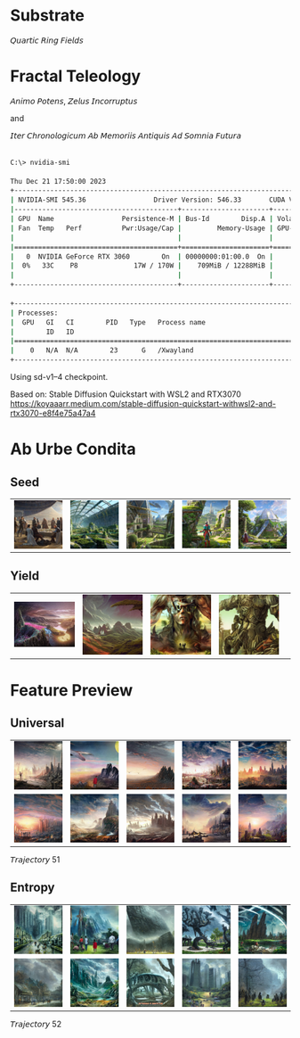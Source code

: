 # Substrate

𝘘𝘶𝘢𝘳𝘵𝘪𝘤 𝘙𝘪𝘯𝘨 𝘍𝘪𝘦𝘭𝘥𝘴

# Fractal Teleology

𝘈𝘯𝘪𝘮𝘰 𝘗𝘰𝘵𝘦𝘯𝘴, 𝘡𝘦𝘭𝘶𝘴 𝘐𝘯𝘤𝘰𝘳𝘳𝘶𝘱𝘵𝘶𝘴

and

𝘐𝘵𝘦𝘳 𝘊𝘩𝘳𝘰𝘯𝘰𝘭𝘰𝘨𝘪𝘤𝘶𝘮 𝘈𝘣 𝘔𝘦𝘮𝘰𝘳𝘪𝘪𝘴 𝘈𝘯𝘵𝘪𝘲𝘶𝘪𝘴 𝘈𝘥 𝘚𝘰𝘮𝘯𝘪𝘢 𝘍𝘶𝘵𝘶𝘳𝘢


```bash

C:\> nvidia-smi

Thu Dec 21 17:50:00 2023
+---------------------------------------------------------------------------------------+
| NVIDIA-SMI 545.36                 Driver Version: 546.33       CUDA Version: 12.3     |
|-----------------------------------------+----------------------+----------------------+
| GPU  Name                 Persistence-M | Bus-Id        Disp.A | Volatile Uncorr. ECC |
| Fan  Temp   Perf          Pwr:Usage/Cap |         Memory-Usage | GPU-Util  Compute M. |
|                                         |                      |               MIG M. |
|=========================================+======================+======================|
|   0  NVIDIA GeForce RTX 3060        On  | 00000000:01:00.0  On |                  N/A |
|  0%   33C    P8              17W / 170W |    709MiB / 12288MiB |      9%      Default |
|                                         |                      |                  N/A |
+-----------------------------------------+----------------------+----------------------+

+---------------------------------------------------------------------------------------+
| Processes:                                                                            |
|  GPU   GI   CI        PID   Type   Process name                            GPU Memory |
|        ID   ID                                                             Usage      |
|=======================================================================================|
|    0   N/A  N/A        23      G   /Xwayland                                 N/A      |
+---------------------------------------------------------------------------------------+
```

Using sd-v1–4 checkpoint.


Based on:
Stable Diffusion Quickstart with WSL2 and RTX3070  <br>
https://koyaaarr.medium.com/stable-diffusion-quickstart-withwsl2-and-rtx3070-e8f4e75a47a4



# Ab Urbe Condita

## Seed

|      |      |      |      |      |
| ---- | ---- | ---- | ---- | ---- |
| ![](samples/0013.png) | ![](samples/0065.png) | ![](samples/0256.png) | ![](samples/0257.png) | ![](samples/0258.png) |

## Yield

|      |      |      |      |      |
| ---- | ---- | ---- | ---- | ---- |
| ![](samples/0057.png) | ![](samples/0070.png) | ![](samples/seed_801757_00041.jpg) | ![](samples/seed_801752_00036.jpg) |


# Feature Preview

## Universal

|      |      |      |      |      |
| ---- | ---- | ---- | ---- | ---- |
| ![Image 1](trajectory/51/seed_801716_00000.png) | ![Image 2](trajectory/51/seed_801717_00001.png) | ![Image 3](trajectory/51/seed_801718_00002.png) | ![Image 4](trajectory/51/seed_801719_00003.png) | ![Image 5](trajectory/51/seed_801720_00004.png) |
| ![Image 6](trajectory/51/seed_801721_00005.png) | ![Image 7](trajectory/51/seed_801722_00006.png) | ![Image 8](trajectory/51/seed_801723_00007.png) | ![Image 9](trajectory/51/seed_801724_00008.png) | ![Image 10](trajectory/51/seed_801725_00009.png) |

𝘛𝘳𝘢𝘫𝘦𝘤𝘵𝘰𝘳𝘺 51

## Entropy


|      |      |      |      |      |
| ---- | ---- | ---- | ---- | ---- |
| ![Image 11](trajectory/52/seed_801716_00000.png) | ![Image 12](trajectory/52/seed_801717_00001.png) | ![Image 13](trajectory/52/seed_801718_00002.png) | ![Image 14](trajectory/52/seed_801719_00003.png) | ![Image 15](trajectory/52/seed_801720_00004.png) |
| ![Image 16](trajectory/52/seed_801721_00005.png) | ![Image 17](trajectory/52/seed_801722_00006.png) | ![Image 18](trajectory/52/seed_801723_00007.png) | ![Image 19](trajectory/52/seed_801724_00008.png) | ![Image 20](trajectory/52/seed_801725_00009.png) |

𝘛𝘳𝘢𝘫𝘦𝘤𝘵𝘰𝘳𝘺 52
